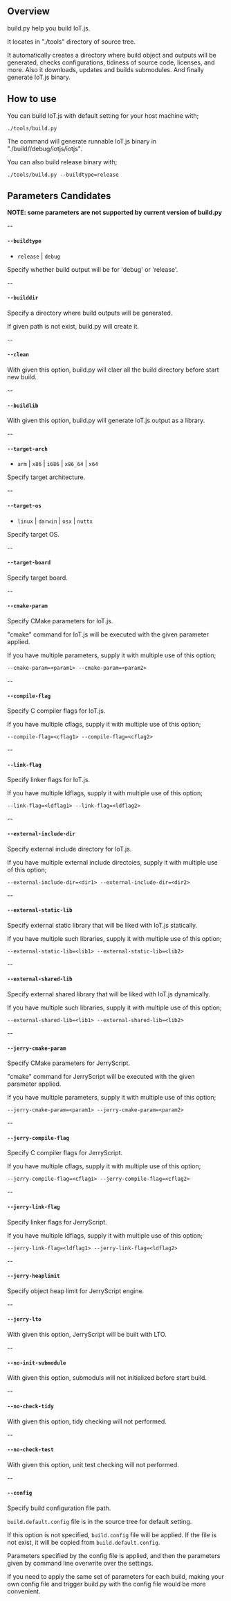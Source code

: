 ## Overview

build.py help you build IoT.js.

It locates in "./tools" directory of source tree.

It automatically creates a directory where build object and outputs will be generated, 
checks configurations, tidiness of source code, licenses, and more.
Also it downloads, updates and builds submodules.
And finally generate IoT.js binary.


## How to use

You can build IoT.js with default setting for your host machine with;
```
./tools/build.py
```
The command will generate runnable IoT.js binary in "./build/<arch-os>/debug/iotjs/iotjs".

You can also build release binary with;
```
./tools/build.py --buildtype=release
```

## Parameters Candidates
**NOTE: some parameters are not supported by current version of build.py**

--
#### `--buildtype`
* `release` | `debug`

Specify whether build output will be for 'debug' or 'release'.

--
#### `--builddir`

Specify a directory where build outputs will be generated.

If given path is not exist, build.py will create it.

--
#### `--clean`
With given this option, build.py will claer all the build directory before start new build.

--
#### `--buildlib`
With given this option, build.py will generate IoT.js output as a library.

--
#### `--target-arch`
* `arm` | `x86` | `i686` | `x86_64` | `x64`

Specify target architecture.

--
#### `--target-os`
* `linux` | `darwin` | `osx` | `nuttx`

Specify target OS.

--
#### `--target-board`
Specify target board.

--
#### `--cmake-param`
Specify CMake parameters for IoT.js.

"cmake" command for IoT.js will be executed with the given parameter applied.

If you have multiple parameters, supply it with multiple use of this option;
```
--cmake-param=<param1> --cmake-param=<param2>
```

--
#### `--compile-flag`
Specify C compiler flags for IoT.js.

If you have multiple cflags, supply it with multiple use of this option;
```
--compile-flag=<cflag1> --compile-flag=<cflag2>
```

--
#### `--link-flag`
Specify linker flags for IoT.js.

If you have multiple ldflags, supply it with multiple use of this option;
```
--link-flag=<ldflag1> --link-flag=<ldflag2>
```

--
#### `--external-include-dir`
Specify external include directory for IoT.js.

If you have multiple external include directoies, supply it with multiple use of this option;
```
--external-include-dir=<dir1> --external-include-dir=<dir2>
```

--
#### `--external-static-lib`
Specify external static library that will be liked with IoT.js statically.

If you have multiple such libraries, supply it with multiple use of this option;
```
--external-static-lib=<lib1> --external-static-lib=<lib2>
```

--
#### `--external-shared-lib`
Specify external shared library that will be liked with IoT.js dynamically.

If you have multiple such libraries, supply it with multiple use of this option;
```
--external-shared-lib=<lib1> --external-shared-lib=<lib2>
```

--
#### `--jerry-cmake-param`
Specify CMake parameters for JerryScript.

"cmake" command for JerryScript will be executed with the given parameter applied.

If you have multiple parameters, supply it with multiple use of this option;
```
--jerry-cmake-param=<param1> --jerry-cmake-param=<param2>
```

--
#### `--jerry-compile-flag`
Specify C compiler flags for JerryScript.

If you have multiple cflags, supply it with multiple use of this option;
```
--jerry-compile-flag=<cflag1> --jerry-compile-flag=<cflag2>
```

--
#### `--jerry-link-flag`
Specify linker flags for JerryScript.

If you have multiple ldflags, supply it with multiple use of this option;
```
--jerry-link-flag=<ldflag1> --jerry-link-flag=<ldflag2>
```

--
#### `--jerry-heaplimit`
Specify object heap limit for JerryScript engine.

--
#### `--jerry-lto`
With given this option, JerryScript will be built with LTO.

--
#### `--no-init-submodule`
With given this option, submoduls will not initialized before start build.

--
#### `--no-check-tidy`
With given this option, tidy checking will not performed.

--
#### `--no-check-test`
With given this option, unit test checking will not performed.

--
#### `--config`
Specify build configuration file path.

`build.default.config` file is in the source tree for default setting.

If this option is not specified, `build.config` file will be applied. If the file is not exist, it will be copied from `build.default.config`.

Parameters specified by the config file is applied, and then the parameters given by command line overwrite over the settings.

If you need to apply the same set of parameters for each build, making your own config file and trigger build.py with the config file would be more convenient.